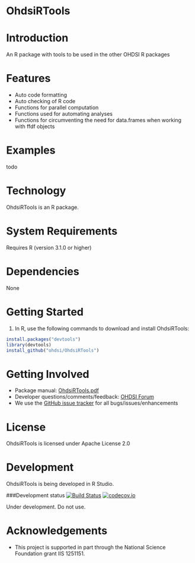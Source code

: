 OhdsiRTools
===========

Introduction
============
An R package with tools to be used in the other OHDSI R packages

Features
========
- Auto code formatting
- Auto checking of R code
- Functions for parallel computation
- Functions used for automating analyses
- Functions for circumventing the need for data.frames when working with ffdf objects

Examples
===========
todo

Technology
============
OhdsiRTools is an R package.

System Requirements
============
Requires R (version 3.1.0 or higher)

Dependencies
============
None

Getting Started
===============
1. In R, use the following commands to download and install OhdsiRTools:

  ```r
  install.packages("devtools")
  library(devtools)
  install_github("ohdsi/OhdsiRTools")
  ```

Getting Involved
=============
* Package manual: [OhdsiRTools.pdf](https://raw.githubusercontent.com/OHDSI/OhdsiRTools/master/extras/OhdsiRTools.pdf)
* Developer questions/comments/feedback: <a href="http://forums.ohdsi.org/c/developers">OHDSI Forum</a>
* We use the <a href="../../issues">GitHub issue tracker</a> for all bugs/issues/enhancements

License
=======
OhdsiRTools is licensed under Apache License 2.0

Development
===========
OhdsiRTools is being developed in R Studio.

###Development status
[![Build Status](https://travis-ci.org/OHDSI/OhdsiRTools.svg?branch=master)](https://travis-ci.org/OHDSI/OhdsiRTools)
[![codecov.io](https://codecov.io/github/OHDSI/OhdsiRTools/coverage.svg?branch=master)](https://codecov.io/github/OHDSI/OhdsiRTools?branch=master)

Under development. Do not use.

# Acknowledgements
- This project is supported in part through the National Science Foundation grant IIS 1251151.
